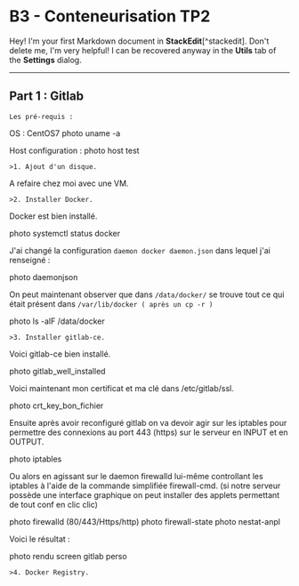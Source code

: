 B3 - Conteneurisation TP2
===================


Hey! I'm your first Markdown document in **StackEdit**[^stackedit]. Don't delete me, I'm very helpful! I can be recovered anyway in the **Utils** tab of the <i class="icon-cog"></i> **Settings** dialog.

----------


Part 1 : Gitlab
-------------

`Les pré-requis : `

OS : CentOS7 
photo uname -a

Host configuration : 
photo host test

	>1. Ajout d'un disque.

A refaire chez moi avec une VM.

	>2. Installer Docker.

Docker est bien installé.

photo systemctl status docker

J'ai changé la configuration `daemon docker daemon.json` dans lequel j'ai renseigné :

photo daemonjson

On peut maintenant observer que dans `/data/docker/` se trouve tout ce qui était présent dans `/var/lib/docker ( après un cp -r )`

photo ls -alF /data/docker

 	>3. Installer gitlab-ce.

Voici gitlab-ce bien installé.

photo gitlab_well_installed

Voici maintenant mon certificat et ma clé dans /etc/gitlab/ssl.

photo crt_key_bon_fichier

Ensuite après avoir reconfiguré gitlab on va devoir agir sur les iptables pour permettre des connexions au port 443 (https) sur le serveur en INPUT et en OUTPUT.

photo iptables

Ou alors en agissant sur le daemon firewalld lui-même controllant les iptables à l'aide de la commande simplifiée firewall-cmd. (si notre serveur possède une interface graphique on peut installer des applets permettant de tout conf en clic clic)

photo firewalld (80/443/Https/http)
photo firewall-state
photo nestat-anpl

Voici le résultat :

photo rendu screen gitlab perso

	>4. Docker Registry.
